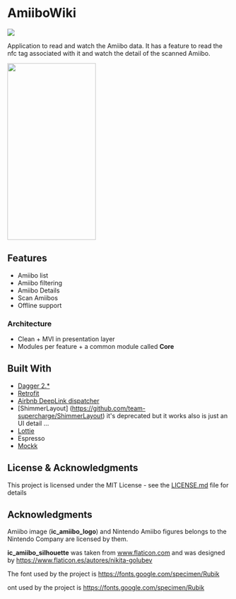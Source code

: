 # AmiiboWiki

[<img src="http://oscarg-teamcity.eu.ngrok.io.ngrok.io/app/rest/builds/aggregated/strob:(buildType:(project:(id:amiibo_wiki)))/statusIcon?guest=guest"/>](http://oscarg-teamcity.eu.ngrok.io.ngrok.io/project.html?projectId=amiibo_wiki&tab=projectOverview)

Application to read and watch the Amiibo data.  It has a feature to read the nfc tag associated with it and watch the detail of the scanned Amiibo.

<img src="https://github.com/oscarg798/AmiiboWiki/blob/master/amiibo_demo.gif"  width="200" height="400"/>

## Features

* Amiibo list
* Amiibo filtering
* Amiibo Details
* Scan Amiibos
* Offline support

### Architecture

* Clean + MVI in presentation layer
* Modules per feature + a common module called **Core**

## Built With

* [Dagger 2.*](https://github.com/google/dagger)
* [Retrofit](https://github.com/square/retrofit)
* [Airbnb DeepLink dispatcher](https://github.com/airbnb/DeepLinkDispatch)
* [ShimmerLayout] (https://github.com/team-supercharge/ShimmerLayout) it's deprecated but it works also is just an UI detail ...
* [Lottie](https://lottiefiles.com/)
* Espresso
* [Mockk](https://mockk.io/)

## License & Acknowledgments

This project is licensed under the MIT License - see the [LICENSE.md](LICENSE.md) file for details

## Acknowledgments

Amiibo image (**ic_amiibo_logo**) and  Nintendo Amiibo figures belongs to the Nintendo Company are licensed by them.

**ic_amiibo_silhouette** was taken from www.flaticon.com and was designed by https://www.flaticon.es/autores/nikita-golubev

The font used by the project is https://fonts.google.com/specimen/Rubik

ont used by the project is https://fonts.google.com/specimen/Rubik
